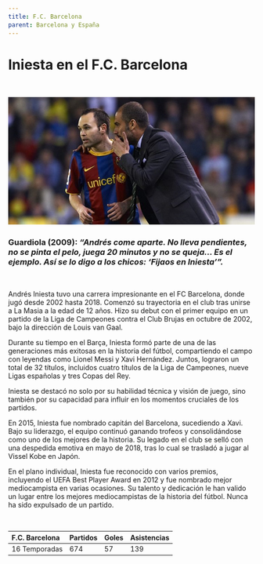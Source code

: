 ```yaml
---
title: F.C. Barcelona
parent: Barcelona y España
---
```


# Iniesta en el F.C. Barcelona

<br>

![Andres Iniesta y Pep Guardiola](assets/images/iniesdola.jpg)

### Guardiola (2009): _“Andrés come aparte. No lleva pendientes, no se pinta el pelo, juega 20 minutos y no se queja... Es el ejemplo. Así se lo digo a los chicos: ‘Fijaos en Iniesta’”._

<br>

Andrés Iniesta tuvo una carrera impresionante en el FC Barcelona, donde jugó desde 2002 hasta 2018. Comenzó su trayectoria en el club tras unirse a La Masia a la edad de 12 años. Hizo su debut con el primer equipo en un partido de la Liga de Campeones contra el Club Brujas en octubre de 2002, bajo la dirección de Louis van Gaal​.

Durante su tiempo en el Barça, Iniesta formó parte de una de las generaciones más exitosas en la historia del fútbol, compartiendo el campo con leyendas como Lionel Messi y Xavi Hernández. Juntos, lograron un total de 32 títulos, incluidos cuatro títulos de la Liga de Campeones, nueve Ligas españolas y tres Copas del Rey​.

Iniesta se destacó no solo por su habilidad técnica y visión de juego, sino también por su capacidad para influir en los momentos cruciales de los partidos.

En 2015, Iniesta fue nombrado capitán del Barcelona, sucediendo a Xavi. Bajo su liderazgo, el equipo continuó ganando trofeos y consolidándose como uno de los mejores de la historia. Su legado en el club se selló con una despedida emotiva en mayo de 2018, tras lo cual se trasladó a jugar al Vissel Kobe en Japón​.

En el plano individual, Iniesta fue reconocido con varios premios, incluyendo el UEFA Best Player Award en 2012 y fue nombrado mejor mediocampista en varias ocasiones. Su talento y dedicación le han valido un lugar entre los mejores mediocampistas de la historia del fútbol​. Nunca ha sido expulsado de un partido.

<br>

| F.C. Barcelona |      Partidos     | Goles | Asistencias | 
|:---------------|:------------------|:------|:------------|
| 16 Temporadas  |        674        |  57   |     139     |
